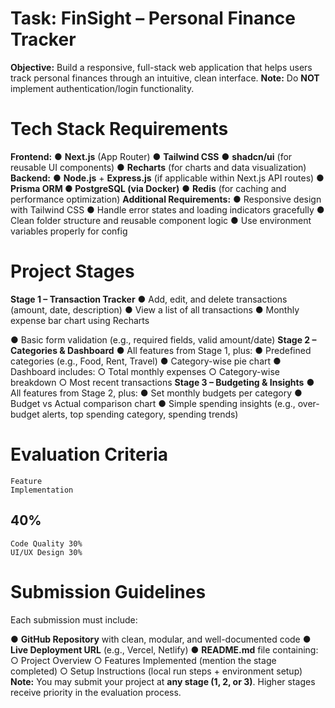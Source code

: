 
# Task: FinSight – Personal Finance Tracker

**Objective:**
Build a responsive, full-stack web application that helps users track personal finances through
an intuitive, clean interface.
**Note:** Do **NOT** implement authentication/login functionality.

# Tech Stack Requirements

**Frontend:**
● **Next.js** (App Router)
● **Tailwind CSS**
● **shadcn/ui** (for reusable UI components)
● **Recharts** (for charts and data visualization)
**Backend:**
● **Node.js** + **Express.js** (if applicable within Next.js API routes)
● **Prisma ORM
● PostgreSQL (via Docker)**
● **Redis** (for caching and performance optimization)
**Additional Requirements:**
● Responsive design with Tailwind CSS
● Handle error states and loading indicators gracefully
● Clean folder structure and reusable component logic
● Use environment variables properly for config

# Project Stages

**Stage 1 – Transaction Tracker**
● Add, edit, and delete transactions (amount, date, description)
● View a list of all transactions
● Monthly expense bar chart using Recharts


● Basic form validation (e.g., required fields, valid amount/date)
**Stage 2 – Categories & Dashboard**
● All features from Stage 1, plus:
● Predefined categories (e.g., Food, Rent, Travel)
● Category-wise pie chart
● Dashboard includes:
○ Total monthly expenses
○ Category-wise breakdown
○ Most recent transactions
**Stage 3 – Budgeting & Insights**
● All features from Stage 2, plus:
● Set monthly budgets per category
● Budget vs Actual comparison chart
● Simple spending insights (e.g., over-budget alerts, top spending category, spending
trends)

# Evaluation Criteria

```
Feature
Implementation
```
## 40%

```
Code Quality 30%
UI/UX Design 30%
```
# Submission Guidelines

Each submission must include:


● **GitHub Repository** with clean, modular, and well-documented code
● **Live Deployment URL** (e.g., Vercel, Netlify)
● **README.md** file containing:
○ Project Overview
○ Features Implemented (mention the stage completed)
○ Setup Instructions (local run steps + environment setup)
**Note:** You may submit your project at **any stage (1, 2, or 3)**. Higher stages receive
priority in the evaluation process.


